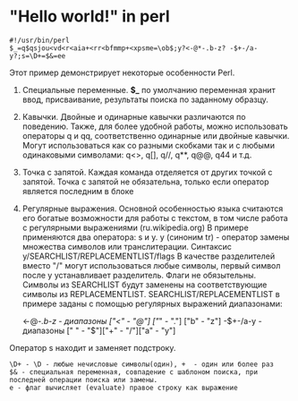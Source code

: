 # "Hello world!" in perl

    #!/usr/bin/perl
    $_=q$qsjou<vd<r<aia+<rr<bfmmp+<xpsme=\ob$;y?<-@*-.b-z? -$+-/a-y?;s=\D+=$&=ee

Этот пример демонстрирует некоторые особенности Perl.

1. Специальные переменные.
**$_** по умолчанию переменная хранит ввод, присваивание, результаты поиска по заданному образцу.

2. Кавычки.
Двойные и одинарные кавычки различаются по поведению. Также, для более удобной работы, можно использовать
операторы q и qq, соответственно одинарные или двойные кавычки.
Могут использоваться как со разными скобками так и с любыми одинаковыми символами:
q<>, q[], q//, q**, q@@, q44 и т.д.

3. Точка с запятой.
Каждая команда отделяется от других точкой с запятой.
Точка с запятой не обязательна, только если оператор является последним в блоке

4. Регулярные выражения.
Основной особенностью языка считаются его богатые возможности для работы с текстом, в том числе работа с регулярными выражениями (ru.wikipedia.org)
В примере применяются два оператора: s и y.
y (синоним tr) - оператор замены множества символов или транслитерации.
Синтаксис y/SEARCHLIST/REPLACEMENTLIST/flags
В качестве разделителей вместо "/" могут использоваться любые символы, первый символ после y устанавливает разделитель.
Флаги не обязытельны. Символы из SEARCHLIST будут заменены на соответствующие символы из REPLACEMENTLIST.
SEARCHLIST/REPLACEMENTLIST в примере заданы с помощью регулярных выражений диапазонами:

    <-@*-.b-z - диапазоны ["<" - "@"] ["*" - "."] ["b" - "z"]
    -$+-/a-y - диапазоны [" " - "$"]["+" - "/"]["a" - "y"]

Оператор s находит и заменяет подстроку.

    \D+ - \D - любые нечисловые символы(один), +  - один или более раз
    $& - специальная переменная, совпадение с шаблоном поиска, при последней операции поиска или замены.
    e - флаг вычисляет (evaluate) правое строку как выражение
